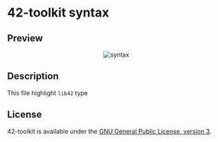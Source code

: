 42-toolkit	syntax
==========

## Preview

<p align="center" >
	<img src="https://raw.github.com/QuentinPerez/42-toolkit/master/doc/images/syntax.png" alt="syntax" title="syntax">
</p>

## Description

This file highlight `lib42` type

## License

42-toolkit is available under the [GNU General Public License, version 3](LICENSE).
